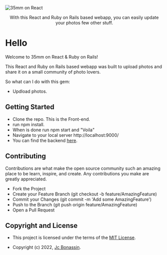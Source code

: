 ![35mm on React](https://user-images.githubusercontent.com/72950188/151618616-47bfa492-c120-4a24-ae0c-6574ba9672ff.png)
<div align="center" > 
<p>With this React and Ruby on Rails based webapp, you can easily update your photos few other stuff.</p>
</div>

# Hello 

Welcome to 35mm on React & Ruby on Rails! 

This React and Ruby on Rails based webapp was built to upload photos and share it on a small community of photo lovers. 

So what can I do with this gem: 

- Updload photos.


## Getting Started

- Clone the repo. This is the Front-end. 
- run npm install. 
- When is done run npm start and "Voila" 
- Navigate to your local server http://localhost:9000/
- You can find the backend [here](https://github.com/JcBonassin/35mm-react-backend-rails/).


## Contributing

Contributions are what make the open source community such an amazing place to be learn, inspire, and create. Any contributions you make are greatly appreciated.

- Fork the Project
- Create your Feature Branch (git checkout -b feature/AmazingFeature)
- Commit your Changes (git commit -m 'Add some AmazingFeature')
- Push to the Branch (git push origin feature/AmazingFeature)
- Open a Pull Request

## Copyright and License

- This project is licensed under the terms of the [MIT License](https://opensource.org/licenses/MIT).

- Copyright (c) 2022, [Jc Bonassin](https://www.jcbonassin.net/).
